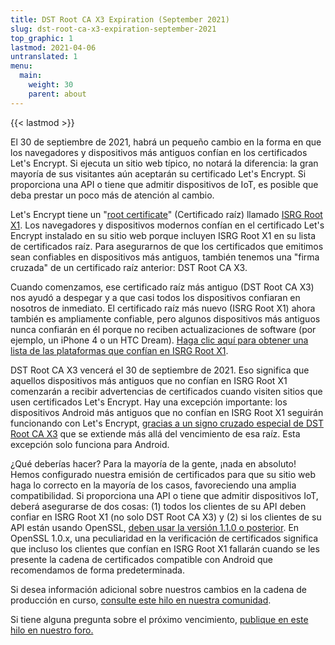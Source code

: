 ```yaml
---
title: DST Root CA X3 Expiration (September 2021)
slug: dst-root-ca-x3-expiration-september-2021
top_graphic: 1
lastmod: 2021-04-06
untranslated: 1
menu:
  main:
    weight: 30
    parent: about
---
```


{{< lastmod >}}

El 30 de septiembre de 2021, habrá un pequeño cambio en la forma en que los navegadores y dispositivos más antiguos confían en los certificados Let's Encrypt. Si ejecuta un sitio web típico, no notará la diferencia: la gran mayoría de sus visitantes aún aceptarán su certificado Let's Encrypt. Si proporciona una API o tiene que admitir dispositivos de IoT, es posible que deba prestar un poco más de atención al cambio.

Let's Encrypt tiene un "[root certificate]" (Certificado raíz) llamado [ISRG Root X1]. Los navegadores y dispositivos modernos confían en el certificado Let's Encrypt instalado en su sitio web porque incluyen ISRG Root X1 en su lista de certificados raíz. Para asegurarnos de que los certificados que emitimos sean confiables en dispositivos más antiguos, también tenemos una "firma cruzada" de un certificado raíz anterior: DST Root CA X3.

Cuando comenzamos, ese certificado raíz más antiguo (DST Root CA X3) nos ayudó a despegar y a que casi todos los dispositivos confiaran en nosotros de inmediato. El certificado raíz más nuevo (ISRG Root X1) ahora también es ampliamente confiable, pero algunos dispositivos más antiguos nunca confiarán en él porque no reciben actualizaciones de software (por ejemplo, un iPhone 4 o un HTC Dream). [Haga clic aquí para obtener una lista de las plataformas que confían en ISRG Root X1][compatibility].

DST Root CA X3 vencerá el 30 de septiembre de 2021. Eso significa que aquellos dispositivos más antiguos que no confían en ISRG Root X1 comenzarán a recibir advertencias de certificados cuando visiten sitios que usen certificados Let's Encrypt. Hay una excepción importante: los dispositivos Android más antiguos que no confían en ISRG Root X1 seguirán funcionando con Let's Encrypt, [gracias a un signo cruzado especial de DST Root CA X3][cross-sign] que se extiende más allá del vencimiento de esa raíz. Esta excepción solo funciona para Android.

¿Qué deberías hacer? Para la mayoría de la gente, ¡nada en absoluto! Hemos configurado nuestra emisión de certificados para que su sitio web haga lo correcto en la mayoría de los casos, favoreciendo una amplia compatibilidad. Si proporciona una API o tiene que admitir dispositivos IoT, deberá asegurarse de dos cosas: (1) todos los clientes de su API deben confiar en ISRG Root X1 (no solo DST Root CA X3) y (2) si los clientes de su API están usando OpenSSL, [deben usar la versión 1.1.0 o posterior][openssl]. En OpenSSL 1.0.x, una peculiaridad en la verificación de certificados significa que incluso los clientes que confían en ISRG Root X1 fallarán cuando se les presente la cadena de certificados compatible con Android que recomendamos de forma predeterminada.

Si desea información adicional sobre nuestros cambios en la cadena de producción en curso, [consulte este hilo en nuestra comunidad][production].

Si tiene alguna pregunta sobre el próximo vencimiento, [publique en este hilo en nuestro foro.][forum]

[root certificate]: /docs/glossary/#def-root
[ISRG Root X1]: /certificates/
[cross-sign]: /2020/12/21/extending-android-compatibility.html
[openssl]: https://community.letsencrypt.org/t/openssl-client-compatibility-changes-for-let-s-encrypt-certificates/143816
[forum]: https://community.letsencrypt.org/t/help-thread-for-dst-root-ca-x3-expiration-september-2021/149190
[compatibility]: /docs/cert-compat/
[production]: https://community.letsencrypt.org/t/production-chain-changes/150739
